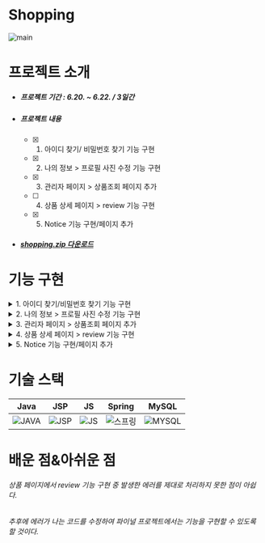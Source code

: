 # Shopping
![main](https://user-images.githubusercontent.com/103403612/174943640-569ff1e8-a23e-4ddf-8bc5-72f042ee93eb.jpg)


# 프로젝트 소개
- ##### 프로젝트 기간 : 6.20. ~ 6.22. / 3일간
- ##### 프로젝트 내용
     - [x] 1. 아이디 찾기/ 비밀번호 찾기 기능 구현  
     - [x] 2. 나의 정보 > 프로필 사진 수정 기능 구현  
     - [x] 3. 관리자 페이지 > 상품조회 페이지 추가  
     - [ ] 4. 상품 상세 페이지 > review 기능 구현  
     - [x] 5. Notice 기능 구현/페이지 추가  

- ##### [shopping.zip 다운로드](https://github.com/Lee-Seungchan/Project/blob/master/shopping_%EC%9D%B4%EC%8A%B9%EC%B0%AC%20%EC%A0%9C%EC%B6%9C.zip)

# 기능 구현

 <details><summary>1. 아이디 찾기/비밀번호 찾기 기능 구현</summary></summary>
 <div markdown="1">
    <img src="https://user-images.githubusercontent.com/103403612/174948406-2163025d-6622-4caf-841a-29ae913a7e97.png">
    <img src="https://user-images.githubusercontent.com/103403612/174948678-f639ac2f-5f79-421d-a8c8-002b35f5c9ee.png">
 </div></details>
 
 <details><summary>2. 나의 정보 > 프로필 사진 수정 기능 구현</summary></summary>
 <div markdown="1">
    <img src="https://user-images.githubusercontent.com/103403612/174954948-27ce62a7-a9b7-454f-aa78-e884a9478dcf.png">
    <img src="https://user-images.githubusercontent.com/103403612/174954983-6368ef70-e266-455e-9879-7d842078a6b6.png">
 </div></details>
    
 <details><summary>3. 관리자 페이지 > 상품조회 페이지 추가</summary></summary> 
 <div markdown="1">
    <img src="https://user-images.githubusercontent.com/103403612/174980721-e3bd84ee-4b0c-4a20-9153-9425bcab5183.png">
 </div></details>
    
 <details><summary>4. 상품 상세 페이지 > review 기능 구현</summary></summary>  
 <div markdown="1">
    <img src="https://user-images.githubusercontent.com/103403612/174982095-04381c26-7817-4607-81ed-7bf5a015ecd5.png">
    <img src="https://user-images.githubusercontent.com/103403612/174982001-430359d6-1127-479e-804d-b39f216d402d.png">
 </div></details>   
 
 <details><summary>5. Notice 기능 구현/페이지 추가</summary></summary>
 <div markdown="1">
    - 공지 list 페이지
    <img src="https://user-images.githubusercontent.com/103403612/175222578-c5f5a2cc-8def-4f9d-9c4b-320f0dd95fd2.png">
    - 공지 read 페이지
    <img src="https://user-images.githubusercontent.com/103403612/175222778-fab35908-f69c-48a7-ac6d-d2908c5ae073.png">
 </div></details>

# 기술 스택
|Java|JSP|JS|Spring|MySQL|
|:---:|:---:|:---:|:---:|:---:|
|![JAVA](https://user-images.githubusercontent.com/103403612/174952536-c06d2e1d-e8af-49fe-8a0f-6c72bf590a1e.JPG)|![JSP](https://user-images.githubusercontent.com/103403612/174952230-b2b265cd-4d6d-4239-8f82-cc43114d017c.png)|![JS](https://user-images.githubusercontent.com/103403612/174952068-e00e1186-cabd-4ba8-84c3-800d758ac4e0.png)|![스프링](https://user-images.githubusercontent.com/103403612/174951680-88c6a58c-ff8b-4188-ae78-6e4cb7b9c3d1.png)|![MYSQL](https://user-images.githubusercontent.com/103403612/174951949-b9132da1-d6e4-41c9-ba42-5e76784afb20.jpg)|


# 배운 점&아쉬운 점
 ###### 상품 페이지에서 review 기능 구현 중 발생한 에러를 제대로 처리하지 못한 점이 아쉽다.
 ###### 추후에 에러가 나는 코드를 수정하여 파이널 프로젝트에서는 기능을 구현할 수 있도록 할 것이다.
